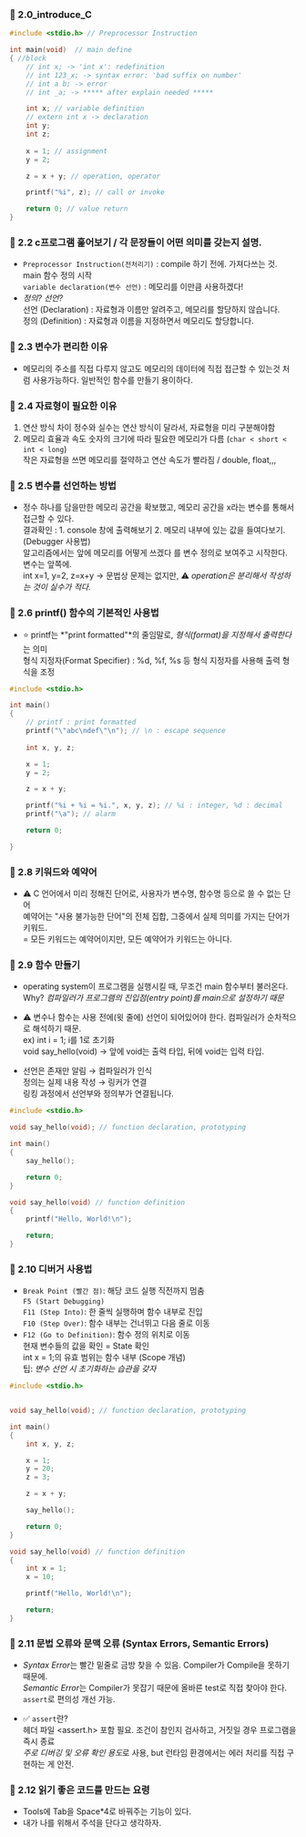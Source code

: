 ### 📌 2.0_introduce_C
``` c
#include <stdio.h> // Preprocessor Instruction

int main(void)  // main define
{ //block
    // int x; -> 'int x': redefinition
    // int 123_x; -> syntax error: 'bad suffix on number'
    // int a b; -> error
    // int _a; -> ***** after explain needed *****

    int x; // variable definition
    // extern int x -> declaration
    int y;
    int z;
    
    x = 1; // assignment
    y = 2;

    z = x + y; // operation, operator

    printf("%i", z); // call or invoke

    return 0; // value return
}
```


### 📌 2.2 c프로그램 훑어보기 / 각 문장들이 어떤 의미를 갖는지 설명.
- `Preprocessor Instruction(전처리기)` : compile 하기 전에. 가져다쓰는 것.  
  main 함수 정의 시작  
`variable declaration(변수 선언)` : 메모리를 이만큼 사용하겠다!  
- *정의? 선언?*  
  선언 (Declaration) : 자료형과 이름만 알려주고, 메모리를 할당하지 않습니다.  
  정의 (Definition) : 자료형과 이름을 지정하면서 메모리도 할당합니다.


### 📌 2.3 변수가 편리한 이유
- 메모리의 주소를 직접 다루지 않고도 메모리의 데이터에 직접 접근할 수 있는것 처럼 사용가능하다. 일반적인 함수를 만들기 용이하다.


### 📌 2.4 자료형이 필요한 이유
1. 연산 방식 차이
  정수와 실수는 연산 방식이 달라서, 자료형을 미리 구분해야함
2. 메모리 효율과 속도
  숫자의 크기에 따라 필요한 메모리가 다름 (`char < short < int < long`)  
  작은 자료형을 쓰면 메모리를 절약하고 연산 속도가 빨라짐 / double, float,,,


### 📌 2.5 변수를 선언하는 방법
- 정수 하나를 담을만한 메모리 공간을 확보했고, 메모리 공간을 x라는 변수를 통해서 접근할 수 있다.  
  결과확인 : 1. console 창에 출력해보기  2. 메모리 내부에 있는 값을 들여다보기. (Debugger 사용법)  
  알고리즘에서는 앞에 메모리를 어떻게 쓰겠다 를 변수 정의로 보여주고 시작한다. 변수는 앞쪽에.  
  int x=1, y=2, z=x+y -> 문법상 문제는 없지만, ⚠️ *operation은 분리해서 작성하는 것이 실수가 적다.*

  
### 📌 2.6 printf() 함수의 기본적인 사용법
- ⭐️ printf는 *"print formatted"*의 줄임말로, *형식(format)을 지정해서 출력한다*는 의미  
  형식 지정자(Format Specifier) : %d, %f, %s 등 형식 지정자를 사용해 출력 형식을 조정
``` c
#include <stdio.h>

int main()
{
    // printf : print formatted
    printf("\"abc\ndef\"\n"); // \n : escape sequence
    
    int x, y, z;

    x = 1;
    y = 2;

    z = x + y;

    printf("%i + %i = %i.", x, y, z); // %i : integer, %d : decimal
    printf("\a"); // alarm

    return 0;

}
```


### 📌 2.8 키워드와 예약어
- ⚠️ C 언어에서 미리 정해진 단어로, 사용자가 변수명, 함수명 등으로 쓸 수 없는 단어  
  예약어는 "사용 불가능한 단어"의 전체 집합, 그중에서 실제 의미를 가지는 단어가 키워드.  
  = 모든 키워드는 예약어이지만, 모든 예약어가 키워드는 아니다.


### 📌 2.9 함수 만들기
- operating system이 프로그램을 실행시킬 때, 무조건 main 함수부터 불러온다.  
  Why? *컴파일러가 프로그램의 진입점(entry point)를 main으로 설정하기 때문*

- ⚠️ 변수나 함수는 사용 전에(윗 줄에) 선언이 되어있어야 한다. 컴파일러가 순차적으로 해석하기 때문.  
  ex) int i = 1; i를 1로 초기화  
  void say_hello(void) -> 앞에 void는 출력 타입, 뒤에 void는 입력 타입.

- 선언은 존재만 알림 → 컴파일러가 인식  
  정의는 실제 내용 작성 → 링커가 연결  
  링킹 과정에서 선언부와 정의부가 연결됩니다.
``` c
#include <stdio.h>

void say_hello(void); // function declaration, prototyping

int main()
{
    say_hello();

    return 0;
}

void say_hello(void) // function definition
{
    printf("Hello, World!\n");

    return;
}
```


### 📌 2.10 디버거 사용법
- `Break Point (빨간 점)`: 해당 코드 실행 직전까지 멈춤  
`F5 (Start Debugging)`  
`F11 (Step Into)`: 한 줄씩 실행하며 함수 내부로 진입  
`F10 (Step Over)`: 함수 내부는 건너뛰고 다음 줄로 이동
- `F12 (Go to Definition)`: 함수 정의 위치로 이동  
현재 변수들의 값을 확인 = State 확인  
int x = 1;의 유효 범위는 함수 내부 (Scope 개념)  
팁: *변수 선언 시 초기화하는 습관을 갖자*
``` c
#include <stdio.h>


void say_hello(void); // function declaration, prototyping

int main()
{
    int x, y, z;

    x = 1;
    y = 20;
    z = 3;

    z = x + y;

    say_hello(); 

    return 0;
}

void say_hello(void) // function definition
{
    int x = 1;
    x = 10;

    printf("Hello, World!\n");

    return;
}
```


### 📌 2.11 문법 오류와 문맥 오류 (Syntax Errors, Semantic Errors)
- *Syntax Error*는 빨간 밑줄로 금방 찾을 수 있음. Compiler가 Compile을 못하기 때문에.  
*Semantic Error*는 Compiler가 못잡기 때문에 올바른 test로 직접 찾아야 한다. `assert`로 편의성 개선 가능.

- ✅ `assert`란?  
헤더 파일 <assert.h> 포함 필요. 조건이 참인지 검사하고, 거짓일 경우 프로그램을 즉시 종료  
*주로 디버깅 및 오류 확인 용도*로 사용, but 런타임 환경에서는 에러 처리를 직접 구현하는 게 안전.


### 📌 2.12 읽기 좋은 코드를 만드는 요령
- Tools에 Tab을 Space*4로 바꿔주는 기능이 있다.
- 내가 나를 위해서 주석을 단다고 생각하자.

